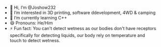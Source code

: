 - 👋 Hi, I’m @Joshow232
- 👀 I’m interested in 3D printing, software ddevelopment, 4WD & camping
- 🌱 I’m currently learning C++
- 😄 Pronouns: He/Him
- ⚡ Fun fact: You can't detect wetness as our bodies don't have receptors specifically for detecting liquids, our body rely on temperature and touch to detect wetness.

<!---
- 💞️ I’m looking to collaborate on ...
- 📫 How to reach me ...
--->
<!---
Joshow232/Joshow232 is a ✨ special ✨ repository because its `README.md` (this file) appears on your GitHub profile.
You can click the Preview link to take a look at your changes.
--->
